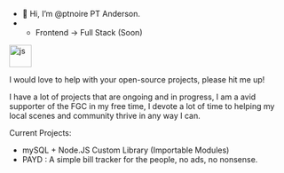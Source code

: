- 👋 Hi, I’m @ptnoire PT Anderson.
- - Frontend -> Full Stack (Soon)

<img style="width: 40; height: auto;" src="https://pt-anderson.netlify.app/csslogo.e9c6a08a.png" alt="js" />

I would love to help with your open-source projects, please hit me up!

I have a lot of projects that are ongoing and in progress, I am a avid supporter of the FGC
in my free time, I devote a lot of time to helping my local scenes and community thrive in any way I can.

Current Projects:
- mySQL + Node.JS Custom Library (Importable Modules)
- PAYD : A simple bill tracker for the people, no ads, no nonsense.
